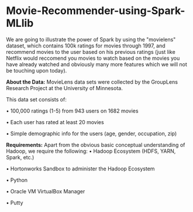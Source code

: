 # Movie-Recommender-using-Spark-MLlib
We are going to illustrate the power of Spark by using the "movielens" dataset, which contains 100k ratings for movies through 1997, and recommend movies to the user based on his previous ratings (just like Netflix would reccomend you movies to watch based on the movies you have already watched and obviously many more features which we will not be touching upon today). 


**About the Data:**
MovieLens data sets were collected by the GroupLens Research Project at the University of Minnesota. 

This data set consists of:

•	100,000 ratings (1-5) from 943 users on 1682 movies

•	Each user has rated at least 20 movies

•	Simple demographic info for the users (age, gender, occupation, zip)


**Requirements:**
Apart from the obvious basic conceptual understanding of Hadoop, we require the following:
•	Hadoop Ecosystem (HDFS, YARN, Spark, etc.)

•	Hortonworks Sandbox to administer the Hadoop Ecosystem

•	Python

•	Oracle VM VirtualBox Manager

•	Putty
